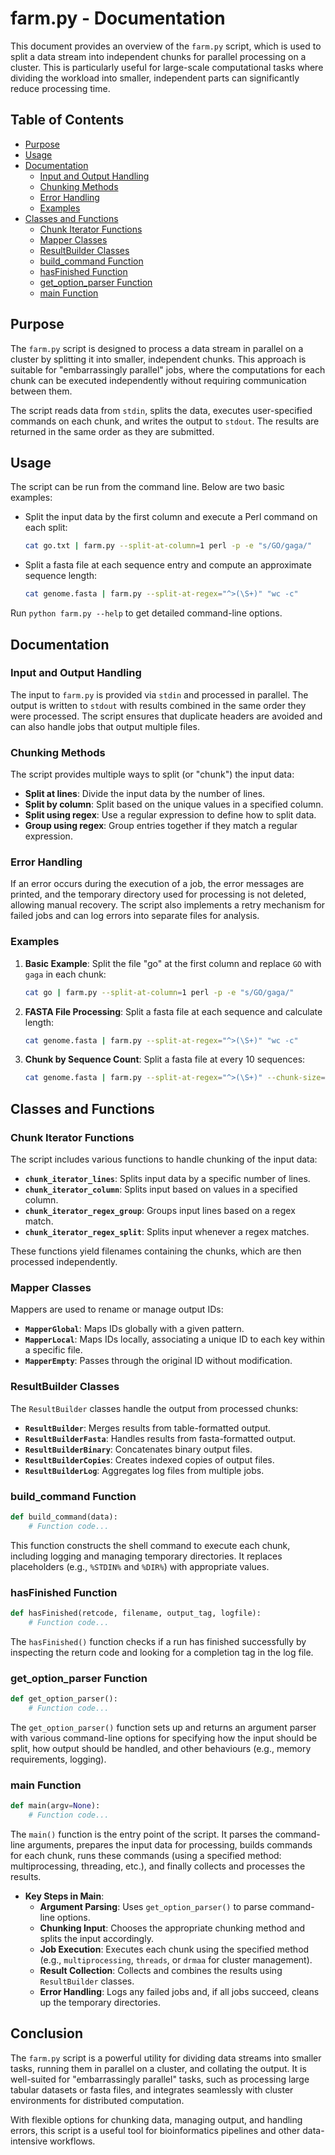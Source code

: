# farm.py - Documentation

This document provides an overview of the `farm.py` script, which is used to split a data stream into independent chunks for parallel processing on a cluster. This is particularly useful for large-scale computational tasks where dividing the workload into smaller, independent parts can significantly reduce processing time.

## Table of Contents
- [Purpose](#purpose)
- [Usage](#usage)
- [Documentation](#documentation)
  - [Input and Output Handling](#input-and-output-handling)
  - [Chunking Methods](#chunking-methods)
  - [Error Handling](#error-handling)
  - [Examples](#examples)
- [Classes and Functions](#classes-and-functions)
  - [Chunk Iterator Functions](#chunk-iterator-functions)
  - [Mapper Classes](#mapper-classes)
  - [ResultBuilder Classes](#resultbuilder-classes)
  - [build_command Function](#build_command-function)
  - [hasFinished Function](#hasfinished-function)
  - [get_option_parser Function](#get_option_parser-function)
  - [main Function](#main-function)

## Purpose

The `farm.py` script is designed to process a data stream in parallel on a cluster by splitting it into smaller, independent chunks. This approach is suitable for "embarrassingly parallel" jobs, where the computations for each chunk can be executed independently without requiring communication between them.

The script reads data from `stdin`, splits the data, executes user-specified commands on each chunk, and writes the output to `stdout`. The results are returned in the same order as they are submitted.

## Usage

The script can be run from the command line. Below are two basic examples:

- Split the input data by the first column and execute a Perl command on each split:
  ```sh
  cat go.txt | farm.py --split-at-column=1 perl -p -e "s/GO/gaga/"
  ```

- Split a fasta file at each sequence entry and compute an approximate sequence length:
  ```sh
  cat genome.fasta | farm.py --split-at-regex="^>(\S+)" "wc -c"
  ```

Run `python farm.py --help` to get detailed command-line options.

## Documentation

### Input and Output Handling

The input to `farm.py` is provided via `stdin` and processed in parallel. The output is written to `stdout` with results combined in the same order they were processed. The script ensures that duplicate headers are avoided and can also handle jobs that output multiple files.

### Chunking Methods

The script provides multiple ways to split (or "chunk") the input data:
- **Split at lines**: Divide the input data by the number of lines.
- **Split by column**: Split based on the unique values in a specified column.
- **Split using regex**: Use a regular expression to define how to split data.
- **Group using regex**: Group entries together if they match a regular expression.

### Error Handling

If an error occurs during the execution of a job, the error messages are printed, and the temporary directory used for processing is not deleted, allowing manual recovery. The script also implements a retry mechanism for failed jobs and can log errors into separate files for analysis.

### Examples

1. **Basic Example**: Split the file "go" at the first column and replace `GO` with `gaga` in each chunk:
   ```sh
   cat go | farm.py --split-at-column=1 perl -p -e "s/GO/gaga/"
   ```

2. **FASTA File Processing**: Split a fasta file at each sequence and calculate length:
   ```sh
   cat genome.fasta | farm.py --split-at-regex="^>(\S+)" "wc -c"
   ```

3. **Chunk by Sequence Count**: Split a fasta file at every 10 sequences:
   ```sh
   cat genome.fasta | farm.py --split-at-regex="^>(\S+)" --chunk-size=10 "wc -c"
   ```

## Classes and Functions

### Chunk Iterator Functions

The script includes various functions to handle chunking of the input data:

- **`chunk_iterator_lines`**: Splits input data by a specific number of lines.
- **`chunk_iterator_column`**: Splits input based on values in a specified column.
- **`chunk_iterator_regex_group`**: Groups input lines based on a regex match.
- **`chunk_iterator_regex_split`**: Splits input whenever a regex matches.

These functions yield filenames containing the chunks, which are then processed independently.

### Mapper Classes

Mappers are used to rename or manage output IDs:
- **`MapperGlobal`**: Maps IDs globally with a given pattern.
- **`MapperLocal`**: Maps IDs locally, associating a unique ID to each key within a specific file.
- **`MapperEmpty`**: Passes through the original ID without modification.

### ResultBuilder Classes

The `ResultBuilder` classes handle the output from processed chunks:

- **`ResultBuilder`**: Merges results from table-formatted output.
- **`ResultBuilderFasta`**: Handles results from fasta-formatted output.
- **`ResultBuilderBinary`**: Concatenates binary output files.
- **`ResultBuilderCopies`**: Creates indexed copies of output files.
- **`ResultBuilderLog`**: Aggregates log files from multiple jobs.

### build_command Function
```python
def build_command(data):
    # Function code...
```
This function constructs the shell command to execute each chunk, including logging and managing temporary directories. It replaces placeholders (e.g., `%STDIN%` and `%DIR%`) with appropriate values.

### hasFinished Function
```python
def hasFinished(retcode, filename, output_tag, logfile):
    # Function code...
```
The `hasFinished()` function checks if a run has finished successfully by inspecting the return code and looking for a completion tag in the log file.

### get_option_parser Function
```python
def get_option_parser():
    # Function code...
```
The `get_option_parser()` function sets up and returns an argument parser with various command-line options for specifying how the input should be split, how output should be handled, and other behaviours (e.g., memory requirements, logging).

### main Function
```python
def main(argv=None):
    # Function code...
```
The `main()` function is the entry point of the script. It parses the command-line arguments, prepares the input data for processing, builds commands for each chunk, runs these commands (using a specified method: multiprocessing, threading, etc.), and finally collects and processes the results.

- **Key Steps in Main**:
  - **Argument Parsing**: Uses `get_option_parser()` to parse command-line options.
  - **Chunking Input**: Chooses the appropriate chunking method and splits the input accordingly.
  - **Job Execution**: Executes each chunk using the specified method (e.g., `multiprocessing`, `threads`, or `drmaa` for cluster management).
  - **Result Collection**: Collects and combines the results using `ResultBuilder` classes.
  - **Error Handling**: Logs any failed jobs and, if all jobs succeed, cleans up the temporary directories.

## Conclusion

The `farm.py` script is a powerful utility for dividing data streams into smaller tasks, running them in parallel on a cluster, and collating the output. It is well-suited for "embarrassingly parallel" tasks, such as processing large tabular datasets or fasta files, and integrates seamlessly with cluster environments for distributed computation.

With flexible options for chunking data, managing output, and handling errors, this script is a useful tool for bioinformatics pipelines and other data-intensive workflows.

